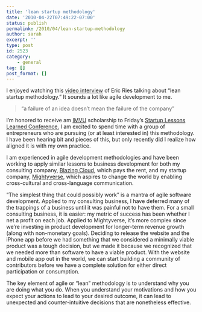 ```yaml
---
title: 'lean startup methodology'
date: '2010-04-22T07:49:22-07:00'
status: publish
permalink: /2010/04/lean-startup-methodology
author: sarah
excerpt: ''
type: post
id: 2523
category:
    - general
tag: []
post_format: []
---
```

I enjoyed watching this [video interview](http://vator.tv/news/show/2010-04-21-eric-ries-on-his-lean-startup-methodology?utm_content=sarah@ultrasaurus.com&utm_source=VerticalResponse&utm_medium=Email&utm_term=&utm_campaign=Eric%20Ries%20on%20his%20lean%20startup%20methodology%20-%20VatorNews%20Newsletter) of Eric Ries talking about “lean startup methodology.” It sounds a lot like agile development to me.

> “a failure of an idea doesn’t mean the failure of the company”

I’m honored to receive am [IMVU](http://www.imvu.com/) scholarship to Friday’s [Startup Lessons Learned Conference.](http://www.sllconf.com/) I am excited to spend time with a group of entrepreneurs who are pursuing (or at least interested in) this methodology. I have been hearing bit and pieces of this, but only recently did I realize how aligned it is with my own practice.

I am experienced in agile development methodologies and have been working to apply similar lessons to business development for both my consulting company, [Blazing Cloud](http://blazingcloud.net), which pays the rent, and my startup company, [Mightyverse](https://www.mightyverse.com), which aspires to change the world by enabling cross-cultural and cross-language communication.

“The simplest thing that could possibly work” is a mantra of agile software development. Applied to my consulting business, I have deferred many of the trappings of a business until it was painful not to have them. For a small consulting business, it is easier: my metric of success has been whether I net a profit on each job. Applied to Mightyverse, it’s more complex since we’re investing in product development for longer-term revenue growth (along with non-monetary goals). Deciding to release the website and the iPhone app before we had something that we considered a minimally viable product was a tough decision, but we made it because we recognized that we needed more than software to have a viable product. With the website and mobile app out in the world, we can start building a community of contributors before we have a complete solution for either direct participation or consumption.

The key element of agile or “lean” methodology is to understand why you are doing what you do. When you understand your motivations and how you expect your actions to lead to your desired outcome, it can lead to unexpected and counter-intuitive decisions that are nonetheless effective.